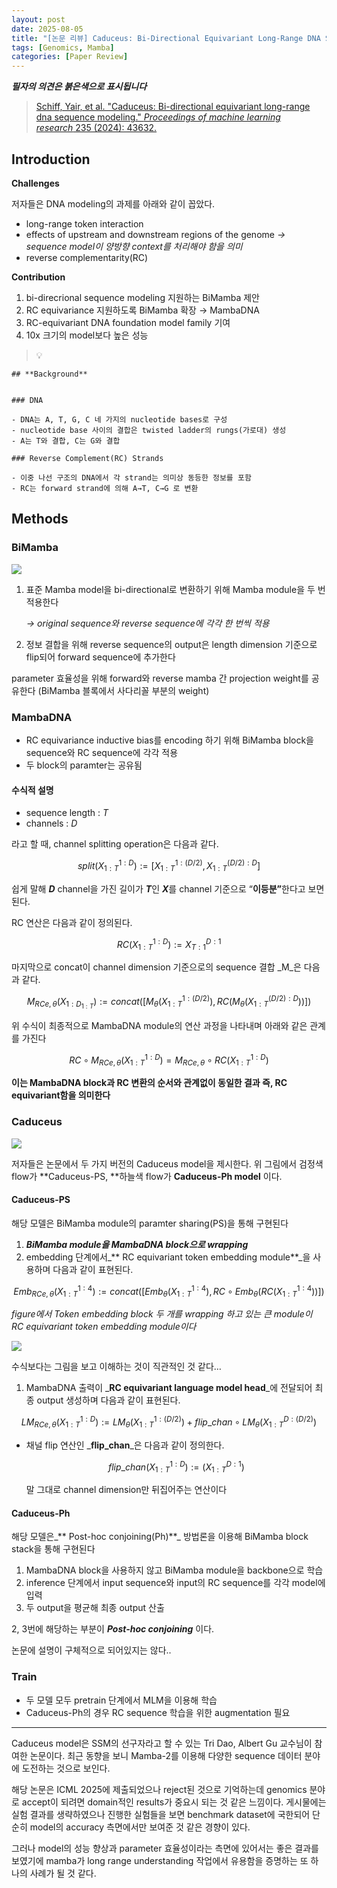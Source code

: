 ```yaml
---
layout: post
date: 2025-08-05
title: "[논문 리뷰] Caduceus: Bi-Directional Equivariant Long-Range DNA Sequence Modeling"
tags: [Genomics, Mamba]
categories: [Paper Review]
---
```


<span class="notion-red">_**필자의 의견은 붉은색으로 표시됩니다**_</span>


> [Schiff, Yair, et al. "Caduceus: Bi-directional equivariant long-range dna sequence modeling." ](https://pmc.ncbi.nlm.nih.gov/articles/PMC12189541/)[_Proceedings of machine learning research_](https://pmc.ncbi.nlm.nih.gov/articles/PMC12189541/)[ 235 (2024): 43632.](https://pmc.ncbi.nlm.nih.gov/articles/PMC12189541/)



## Introduction


**Challenges**


저자들은 DNA modeling의 과제를 아래와 같이 꼽았다.

- long-range token interaction
- effects of upstream and downstream regions of the genome 
_→ sequence model이 양방향 context를 처리해야 함을 의미_
- reverse complementarity(RC)

**Contribution**

1. bi-direcrional sequence modeling 지원하는 BiMamba 제안
1. RC equivariance 지원하도록 BiMamba 확장 → MambaDNA
1. RC-equivariant DNA foundation model family 기여
1. 10x 크기의 model보다 높은 성능

> 💡 


	## **Background**


	### DNA

	- DNA는 A, T, G, C 네 가지의 nucleotide bases로 구성
	- nucleotide base 사이의 결합은 twisted ladder의 rungs(가로대) 생성
	- A는 T와 결합, C는 G와 결합

	### Reverse Complement(RC) Strands

	- 이중 나선 구조의 DNA에서 각 strand는 의미상 동등한 정보를 포함
	- RC는 forward strand에 의해 A→T, C→G 로 변환


## Methods



### BiMamba


![](https://prod-files-secure.s3.us-west-2.amazonaws.com/542b861c-36a8-4051-84e5-8804b6728dba/2c247d59-7815-4980-99f0-8f0d21f445a7/image.png?X-Amz-Algorithm=AWS4-HMAC-SHA256&X-Amz-Content-Sha256=UNSIGNED-PAYLOAD&X-Amz-Credential=ASIAZI2LB466YEAMMGCH%2F20250928%2Fus-west-2%2Fs3%2Faws4_request&X-Amz-Date=20250928T190109Z&X-Amz-Expires=3600&X-Amz-Security-Token=IQoJb3JpZ2luX2VjEDkaCXVzLXdlc3QtMiJHMEUCIGrFZnHJXEcOV8r7RANC%2FLKlFcWCscWtFt71rZA4GjlnAiEArqIrfDA0A79LechNBG8upWx7%2BCAYHfP1mJ3L4sOOVLwqiAQIwv%2F%2F%2F%2F%2F%2F%2F%2F%2F%2FARAAGgw2Mzc0MjMxODM4MDUiDKh9S0XBpnWuHAgqCCrcA0Eu1RMoLdd2VZ3vq%2BoV%2BFgCTxlOgVU64UCplieseHaTYmNEqRGVICT4vTGAJyx7ojVwvR%2Ff71%2FHaayp6PwneUR4TAKFA46v9O%2FZJU0nRiU%2BEfolSvKHh9OLkwEXkK1D30DUhVdlNsrRe1CxYj33Caq7SohzqyJ%2Fvjk9n6ln2urTHfVNtHbd%2Fa%2Bg3N7RstKGo5wc%2BNrVA3IH6czYTx5TiCHE0%2FFAgCDmApzGL2sOTiQFfGmcKBmkGAlt1s4RQ9nP4F57ELMxwqSTDZnMYSA67FWw7uEVgYCHCvii1iebupjURuR64T2QJiCM0naj0vIE4H8bubxBdQrzjN%2BISzwskiqaiw4aWIgD%2BfM2Zl9SdyEQ8De81a5XiU9%2BGYBXke9fyZt4HH7SG0bBVTNVdaTCSTjm7f4zcE%2FJFYlKv4yz61vu01mpMaW53Sfky%2FBOLZ5aLY0lHx2cdwI67ZxPcSpSGCixoHwQ6REDr9%2FCDKN4PJB8GK9wJRJpmlwjYfgxg71EDKun4iiAUpzAnclTbtPPCfbOEJs0kscoHeGVtfThZfNIU7esR3dW1b7OAZVO2LDg%2FyFddmR37SuyYa8BWRLZoxdW37lvcRI3khXu%2B2kTXDLSX6J%2FSI5p3iNBcFk3MLvY5cYGOqUB3ab8X3Clfy6BI0vs%2F5r7Y%2F5Db%2BceS%2BlhEAUu5%2BYHbMpHIZvtOrLYzU89CMLlBKNQe6pe0LW4JI%2Fy6gG6yn0gsfzb%2B4%2BzfRFn8yB2gIXHX13z3q1qbgoLvu0R%2F%2FFuAPPcNLM%2B1NDr67IZ47PHFhKZu8XDEg3cof6qeDZXlYrB%2FsBCu2CnM%2F%2FzSv%2FQSoAMQ8I2eYgW%2F9adlhvNPkum9jqpSXjQOX0k&X-Amz-Signature=ca8b81272b989439c54e312cf770756dd60a0543ad2c30b7932d2fb32ee116c3&X-Amz-SignedHeaders=host&x-amz-checksum-mode=ENABLED&x-id=GetObject)

1. 표준 Mamba model을 bi-directional로 변환하기 위해 Mamba module을 두 번 적용한다

	_→ original sequence와 reverse sequence에 각각 한 번씩 적용_

1. 정보 결합을 위해 reverse sequence의 output은 length dimension 기준으로 flip되어 forward sequence에 추가한다

parameter 효율성을 위해 forward와 reverse mamba 간 projection weight를 공유한다 (BiMamba 블록에서 사다리꼴 부분의 weight)



### MambaDNA

- RC equivariance inductive bias를 encoding 하기 위해 BiMamba block을 sequence와 RC sequence에 각각 적용
- 두 block의 paramter는 공유됨


#### 수식적 설명

- sequence length : _T_
- channels : _D_

라고 할 때,  channel splitting operation은 다음과 같다.


$$
split(X^{1:D}_{1:T}):=[X^{1:(D/2)}_{1:T},X^{(D/2):D}_{1:T}]
$$


<span class="notion-red">쉽게 말해 </span><span class="notion-red">_**D**_</span><span class="notion-red"> channel을 가진 길이가 </span><span class="notion-red">_**T**_</span><span class="notion-red">인 </span><span class="notion-red">_**X**_</span><span class="notion-red">를 channel 기준으로 “</span><span class="notion-red">**이등분”**</span><span class="notion-red">한다고 보면 된다.</span>


RC 연산은 다음과 같이 정의된다.


$$
RC(X^{1:D}_{1:T}):=X^{D:1}_{T:1}
$$


마지막으로 concat이 channel dimension 기준으로의 sequence 결합 _M_은 다음과 같다.


$$
M_{RCe,\theta}(X_{1:D_{1:T}}):=concat([M_{\theta}(X^{1:(D/2)}_{1:T}),RC(M_{\theta}(X^{(D/2):D}_{1:T}))])
$$


위 수식이 최종적으로 MambaDNA module의 연산 과정을 나타내며 아래와 같은 관계를 가진다


$$
RC\circ M_{RCe,\theta}(X^{1:D}_{1:T}) = M_{RCe,\theta} \circ RC(X^{1:D}_{1:T})
$$


**이는 MambaDNA block과 RC 변환의 순서와 관계없이 동일한 결과 즉, RC equivariant함을 의미한다**



### Caduceus


![](https://prod-files-secure.s3.us-west-2.amazonaws.com/542b861c-36a8-4051-84e5-8804b6728dba/f94a60d7-8145-473b-aef9-7c68d3ec604a/image.png?X-Amz-Algorithm=AWS4-HMAC-SHA256&X-Amz-Content-Sha256=UNSIGNED-PAYLOAD&X-Amz-Credential=ASIAZI2LB466YEAMMGCH%2F20250928%2Fus-west-2%2Fs3%2Faws4_request&X-Amz-Date=20250928T190109Z&X-Amz-Expires=3600&X-Amz-Security-Token=IQoJb3JpZ2luX2VjEDkaCXVzLXdlc3QtMiJHMEUCIGrFZnHJXEcOV8r7RANC%2FLKlFcWCscWtFt71rZA4GjlnAiEArqIrfDA0A79LechNBG8upWx7%2BCAYHfP1mJ3L4sOOVLwqiAQIwv%2F%2F%2F%2F%2F%2F%2F%2F%2F%2FARAAGgw2Mzc0MjMxODM4MDUiDKh9S0XBpnWuHAgqCCrcA0Eu1RMoLdd2VZ3vq%2BoV%2BFgCTxlOgVU64UCplieseHaTYmNEqRGVICT4vTGAJyx7ojVwvR%2Ff71%2FHaayp6PwneUR4TAKFA46v9O%2FZJU0nRiU%2BEfolSvKHh9OLkwEXkK1D30DUhVdlNsrRe1CxYj33Caq7SohzqyJ%2Fvjk9n6ln2urTHfVNtHbd%2Fa%2Bg3N7RstKGo5wc%2BNrVA3IH6czYTx5TiCHE0%2FFAgCDmApzGL2sOTiQFfGmcKBmkGAlt1s4RQ9nP4F57ELMxwqSTDZnMYSA67FWw7uEVgYCHCvii1iebupjURuR64T2QJiCM0naj0vIE4H8bubxBdQrzjN%2BISzwskiqaiw4aWIgD%2BfM2Zl9SdyEQ8De81a5XiU9%2BGYBXke9fyZt4HH7SG0bBVTNVdaTCSTjm7f4zcE%2FJFYlKv4yz61vu01mpMaW53Sfky%2FBOLZ5aLY0lHx2cdwI67ZxPcSpSGCixoHwQ6REDr9%2FCDKN4PJB8GK9wJRJpmlwjYfgxg71EDKun4iiAUpzAnclTbtPPCfbOEJs0kscoHeGVtfThZfNIU7esR3dW1b7OAZVO2LDg%2FyFddmR37SuyYa8BWRLZoxdW37lvcRI3khXu%2B2kTXDLSX6J%2FSI5p3iNBcFk3MLvY5cYGOqUB3ab8X3Clfy6BI0vs%2F5r7Y%2F5Db%2BceS%2BlhEAUu5%2BYHbMpHIZvtOrLYzU89CMLlBKNQe6pe0LW4JI%2Fy6gG6yn0gsfzb%2B4%2BzfRFn8yB2gIXHX13z3q1qbgoLvu0R%2F%2FFuAPPcNLM%2B1NDr67IZ47PHFhKZu8XDEg3cof6qeDZXlYrB%2FsBCu2CnM%2F%2FzSv%2FQSoAMQ8I2eYgW%2F9adlhvNPkum9jqpSXjQOX0k&X-Amz-Signature=2b000207b0e213e540b8ad09e4c48eadbdc5bcaeb45cce4c38b01d9a0bc5ac5d&X-Amz-SignedHeaders=host&x-amz-checksum-mode=ENABLED&x-id=GetObject)


저자들은 논문에서 두 가지 버전의 Caduceus model을 제시한다. 위 그림에서 검정색 flow가 **Caduceus-PS, **하늘색 flow가 **Caduceus-Ph model** 이다.



#### Caduceus-PS


해당 모델은 BiMamba module의 paramter sharing(PS)을 통해 구현된다

1. _**BiMamba module을 MambaDNA block으로 wrapping**_
1. embedding 단계에서_** RC equivariant token embedding module**_을 사용하며 다음과 같이 표현된다.

$$
Emb_{RCe,\theta}(X^{1:4}_{1:T}):=concat([Emb_{\theta}(X^{1:4}_{1:T}),RC \circ Emb_{\theta}(RC(X^{1:4}_{1:T}))])
$$


_figure에서 Token embedding block 두 개를 wrapping 하고 있는 큰 module이 RC equivariant token embedding module이다_


![](https://prod-files-secure.s3.us-west-2.amazonaws.com/542b861c-36a8-4051-84e5-8804b6728dba/b175e4da-71eb-4e91-8c23-a06dabe673c9/image.png?X-Amz-Algorithm=AWS4-HMAC-SHA256&X-Amz-Content-Sha256=UNSIGNED-PAYLOAD&X-Amz-Credential=ASIAZI2LB466YEAMMGCH%2F20250928%2Fus-west-2%2Fs3%2Faws4_request&X-Amz-Date=20250928T190109Z&X-Amz-Expires=3600&X-Amz-Security-Token=IQoJb3JpZ2luX2VjEDkaCXVzLXdlc3QtMiJHMEUCIGrFZnHJXEcOV8r7RANC%2FLKlFcWCscWtFt71rZA4GjlnAiEArqIrfDA0A79LechNBG8upWx7%2BCAYHfP1mJ3L4sOOVLwqiAQIwv%2F%2F%2F%2F%2F%2F%2F%2F%2F%2FARAAGgw2Mzc0MjMxODM4MDUiDKh9S0XBpnWuHAgqCCrcA0Eu1RMoLdd2VZ3vq%2BoV%2BFgCTxlOgVU64UCplieseHaTYmNEqRGVICT4vTGAJyx7ojVwvR%2Ff71%2FHaayp6PwneUR4TAKFA46v9O%2FZJU0nRiU%2BEfolSvKHh9OLkwEXkK1D30DUhVdlNsrRe1CxYj33Caq7SohzqyJ%2Fvjk9n6ln2urTHfVNtHbd%2Fa%2Bg3N7RstKGo5wc%2BNrVA3IH6czYTx5TiCHE0%2FFAgCDmApzGL2sOTiQFfGmcKBmkGAlt1s4RQ9nP4F57ELMxwqSTDZnMYSA67FWw7uEVgYCHCvii1iebupjURuR64T2QJiCM0naj0vIE4H8bubxBdQrzjN%2BISzwskiqaiw4aWIgD%2BfM2Zl9SdyEQ8De81a5XiU9%2BGYBXke9fyZt4HH7SG0bBVTNVdaTCSTjm7f4zcE%2FJFYlKv4yz61vu01mpMaW53Sfky%2FBOLZ5aLY0lHx2cdwI67ZxPcSpSGCixoHwQ6REDr9%2FCDKN4PJB8GK9wJRJpmlwjYfgxg71EDKun4iiAUpzAnclTbtPPCfbOEJs0kscoHeGVtfThZfNIU7esR3dW1b7OAZVO2LDg%2FyFddmR37SuyYa8BWRLZoxdW37lvcRI3khXu%2B2kTXDLSX6J%2FSI5p3iNBcFk3MLvY5cYGOqUB3ab8X3Clfy6BI0vs%2F5r7Y%2F5Db%2BceS%2BlhEAUu5%2BYHbMpHIZvtOrLYzU89CMLlBKNQe6pe0LW4JI%2Fy6gG6yn0gsfzb%2B4%2BzfRFn8yB2gIXHX13z3q1qbgoLvu0R%2F%2FFuAPPcNLM%2B1NDr67IZ47PHFhKZu8XDEg3cof6qeDZXlYrB%2FsBCu2CnM%2F%2FzSv%2FQSoAMQ8I2eYgW%2F9adlhvNPkum9jqpSXjQOX0k&X-Amz-Signature=3abff6c8923b1ba842b258448cca448f5ad6564fb591790faed834593740c2fe&X-Amz-SignedHeaders=host&x-amz-checksum-mode=ENABLED&x-id=GetObject)


<span class="notion-red">수식보다는 그림을 보고 이해하는 것이 직관적인 것 같다…</span>

1. MambaDNA 출력이 _**RC equivariant language model head**_에 전달되어 최종 output 생성하며 다음과 같이 표현된다.

$$
LM_{RCe,\theta}(X^{1:D}_{1:T}):= LM_{\theta}(X^{1:(D/2)}_{1:T})+flip\_chan\circ LM_{\theta}(X^{D:(D/2)}_{1:T})
$$

- 채널 flip 연산인 _**flip\_chan**_은 다음과 같이 정의한다.

	$$
	flip\_chan(X^{1:D}_{1:T}):=(X^{D:1}_{1:T})
	$$


	말 그대로 channel dimension만 뒤집어주는 연산이다



#### Caduceus-Ph


해당 모델은_** Post-hoc conjoining(Ph)**_ 방법론을 이용해 BiMamba block stack을 통해 구현된다

1. MambaDNA block을 사용하지 않고 BiMamba module을 backbone으로 학습
1. inference 단계에서 input sequence와 input의 RC sequence를 각각 model에 입력
1. 두 output을 평균해 최종 output 산출

2, 3번에 해당하는 부분이 _**Post-hoc conjoining**_ 이다.


<span class="notion-red">논문에 설명이 구체적으로 되어있지는 않다..</span>



### Train

- 두 모델 모두 pretrain 단계에서 MLM을 이용해 학습
- Caduceus-Ph의 경우 RC sequence 학습을 위한 augmentation 필요

---


<span class="notion-red">Caduceus model은 SSM의 선구자라고 할 수 있는 Tri Dao, Albert Gu 교수님이 참여한 논문이다. 최근 동향을 보니 Mamba-2를 이용해 다양한 sequence 데이터 분야에 도전하는 것으로 보인다.</span>


<span class="notion-red">해당 논문은 ICML 2025에 제출되었으나 reject된 것으로 기억하는데 genomics 분야로 accept이 되려면 domain적인 results가 중요시 되는 것 같은 느낌이다. 게시물에는 실험 결과를 생략하였으나 진행한 실험들을 보면 benchmark dataset에 국한되어 단순히 model의 accuracy 측면에서만 보여준 것 같은 경향이 있다.</span>


<span class="notion-red">그러나 model의 성능 향상과 parameter 효율성이라는 측면에 있어서는 좋은 결과를 보였기에 mamba가 long range understanding 작업에서 유용함을 증명하는 또 하나의 사례가 될 것 같다.</span>

